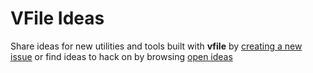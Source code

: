 # VFile Ideas

Share ideas for new utilities and tools built with **vfile** by
[creating a new issue](https://github.com/vfile/ideas/issues/new)
or find ideas to hack on by browsing
[open ideas](https://github.com/vfile/ideas/issues)
